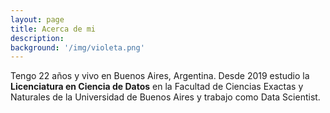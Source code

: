 ```yaml
---
layout: page
title: Acerca de mi
description: 
background: '/img/violeta.png'
---
```


Tengo 22 años y vivo en Buenos Aires, Argentina. Desde 2019 estudio la  **Licenciatura en Ciencia de Datos** en la Facultad de Ciencias Exactas y Naturales de la Universidad de Buenos Aires y trabajo como Data Scientist.  

